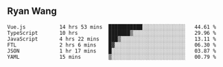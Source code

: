 ## Ryan Wang

<!--START_SECTION:waka-->

```text
Vue.js           14 hrs 53 mins  ███████████░░░░░░░░░░░░░░   44.61 %
TypeScript       10 hrs          ███████▒░░░░░░░░░░░░░░░░░   29.96 %
JavaScript       4 hrs 22 mins   ███▒░░░░░░░░░░░░░░░░░░░░░   13.11 %
FTL              2 hrs 6 mins    █▓░░░░░░░░░░░░░░░░░░░░░░░   06.30 %
JSON             1 hr 17 mins    █░░░░░░░░░░░░░░░░░░░░░░░░   03.87 %
YAML             15 mins         ▒░░░░░░░░░░░░░░░░░░░░░░░░   00.79 %
```

<!--END_SECTION:waka-->
